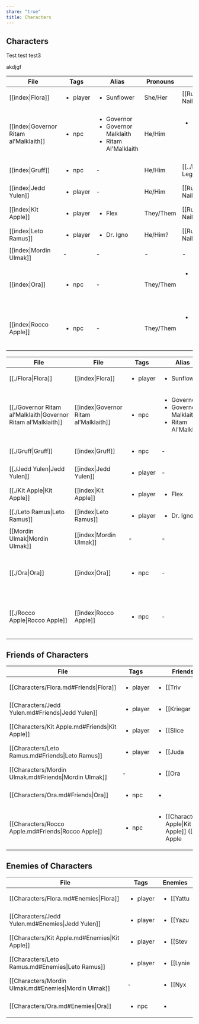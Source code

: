 ```yaml
---
share: "true"
title: Characters
---
```


## Characters

Test
test
test3


akdjgf


| File                                                      | Tags                     | Alias                                                                            | Pronouns  | Faction                                                                         |
| --------------------------------------------------------- | ------------------------ | -------------------------------------------------------------------------------- | --------- | ------------------------------------------------------------------------------- |
| [[index\|Flora]]                       | <ul><li>player</li></ul> | <ul><li>Sunflower</li></ul>                                                      | She/Her   | [[Rusty Nail\|Rusty Nail]]                                          |
| [[index\|Governor Ritam al’Malklaith]] | <ul><li>npc</li></ul>    | <ul><li>Governor</li><li>Governor Malklaith</li><li>Ritam Al'Malklaith</li></ul> | He/Him    | <ul><li><ul><li>Factions/House Malklaith\\\|House Malklaith</li></ul></li></ul> |
| [[index\|Gruff]]                       | <ul><li>npc</li></ul>    | \-                                                                               | He/Him    | [[../Factions/51st Legion\|51st Legion]]                                        |
| [[index\|Jedd Yulen]]                  | <ul><li>player</li></ul> | \-                                                                               | He/Him    | [[Rusty Nail\|Rusty Nail]]                                          |
| [[index\|Kit Apple]]                   | <ul><li>player</li></ul> | <ul><li>Flex</li></ul>                                                           | They/Them | [[Rusty Nail\|Rusty Nail]]                                          |
| [[index\|Leto Ramus]]                  | <ul><li>player</li></ul> | <ul><li>Dr. Igno</li></ul>                                                       | He/Him?   | [[Rusty Nail\|Rusty Nail]]                                          |
| [[index\|Mordin Ulmak]]                | \-                       | \-                                                                               | \-        | \-                                                                              |
| [[index\|Ora]]                         | <ul><li>npc</li></ul>    | \-                                                                               | They/Them | <ul><li><ul><li>Factions/Ashen Knives\\\|Ashen Knives</li></ul></li></ul>       |
| [[index\|Rocco Apple]]                 | <ul><li>npc</li></ul>    | \-                                                                               | They/Them | <ul><li><ul><li>Factions/House Malklaith\\\|House Malklaith</li></ul></li></ul> |




| File                                                                       | File                                                      | Tags                     | Alias                                                                            | Pronouns  | Faction                                                                         |
| -------------------------------------------------------------------------- | --------------------------------------------------------- | ------------------------ | -------------------------------------------------------------------------------- | --------- | ------------------------------------------------------------------------------- |
| [[./Flora\|Flora]]                                             | [[index\|Flora]]                       | <ul><li>player</li></ul> | <ul><li>Sunflower</li></ul>                                                      | She/Her   | [[Rusty Nail\|Rusty Nail]]                                          |
| [[./Governor Ritam al’Malklaith\|Governor Ritam al’Malklaith]] | [[index\|Governor Ritam al’Malklaith]] | <ul><li>npc</li></ul>    | <ul><li>Governor</li><li>Governor Malklaith</li><li>Ritam Al'Malklaith</li></ul> | He/Him    | <ul><li><ul><li>Factions/House Malklaith\\\|House Malklaith</li></ul></li></ul> |
| [[./Gruff\|Gruff]]                                             | [[index\|Gruff]]                       | <ul><li>npc</li></ul>    | \-                                                                               | He/Him    | [[../Factions/51st Legion\|51st Legion]]                                        |
| [[./Jedd Yulen\|Jedd Yulen]]                                   | [[index\|Jedd Yulen]]                  | <ul><li>player</li></ul> | \-                                                                               | He/Him    | [[Rusty Nail\|Rusty Nail]]                                          |
| [[./Kit Apple\|Kit Apple]]                                     | [[index\|Kit Apple]]                   | <ul><li>player</li></ul> | <ul><li>Flex</li></ul>                                                           | They/Them | [[Rusty Nail\|Rusty Nail]]                                          |
| [[./Leto Ramus\|Leto Ramus]]                                   | [[index\|Leto Ramus]]                  | <ul><li>player</li></ul> | <ul><li>Dr. Igno</li></ul>                                                       | He/Him?   | [[Rusty Nail\|Rusty Nail]]                                          |
| [[Mordin Ulmak\|Mordin Ulmak]]                               | [[index\|Mordin Ulmak]]                | \-                       | \-                                                                               | \-        | \-                                                                              |
| [[./Ora\|Ora]]                                                 | [[index\|Ora]]                         | <ul><li>npc</li></ul>    | \-                                                                               | They/Them | <ul><li><ul><li>Factions/Ashen Knives\\\|Ashen Knives</li></ul></li></ul>       |
| [[./Rocco Apple\|Rocco Apple]]                                 | [[index\|Rocco Apple]]                 | <ul><li>npc</li></ul>    | \-                                                                               | They/Them | <ul><li><ul><li>Factions/House Malklaith\\\|House Malklaith</li></ul></li></ul> |




## Friends of Characters

| File                                                 | Tags                     | Friends                                                                                                                                                                               |
| ---------------------------------------------------- | ------------------------ | ------------------------------------------------------------------------------------------------------------------------------------------------------------------------------------- |
| [[Characters/Flora.md#Friends\|Flora]]               | <ul><li>player</li></ul> | <ul><li>[[Triv|Triv]] (a ship mechanic)</li></ul>                                                                                                                                          |
| [[Characters/Jedd Yulen.md#Friends\|Jedd Yulen]]     | <ul><li>player</li></ul> | <ul><li>[[Kriegar|Kriegar]] (A fine blaster pistol)</li></ul>                                                                                                                                 |
| [[Characters/Kit Apple.md#Friends\|Kit Apple]]       | <ul><li>player</li></ul> | <ul><li>[[Slice|Slice]] (a junkyard owner)</li><li>[[Characters/Rocco Apple\|Rocco Apple]]</li></ul>                                                                                       |
| [[Characters/Leto Ramus.md#Friends\|Leto Ramus]]     | <ul><li>player</li></ul> | <ul><li>[[Juda|Juda]] (A doctor)</li></ul>                                                                                                                                                 |
| [[Characters/Mordin Ulmak.md#Friends\|Mordin Ulmak]] | \-                       | <ul><li>[[Ora|Ora]] (An info broker)</li></ul>                                                                                                                                            |
| [[Characters/Ora.md#Friends\|Ora]]                   | <ul><li>npc</li></ul>    | <ul><li></li></ul>                                                                                                                                                                    |
| [[Characters/Rocco Apple.md#Friends\|Rocco Apple]]   | <ul><li>npc</li></ul>    | <ul><li>[[Characters/Kit Apple\|Kit Apple]] ([[Kit Apple|Kit Apple]]'s parent. Not on the best of terms with their kid and a bit disappointed in them. Hopes they come back to them)</li></ul> |


## Enemies of Characters

| File                                                 | Tags                     | Enemies                                              |
| ---------------------------------------------------- | ------------------------ | ---------------------------------------------------- |
| [[Characters/Flora.md#Enemies\|Flora]]               | <ul><li>player</li></ul> | <ul><li>[[Yattu|Yattu]] (a gang boss)</li></ul>            |
| [[Characters/Jedd Yulen.md#Enemies\|Jedd Yulen]]     | <ul><li>player</li></ul> | <ul><li>[[Yazu|Yazu]] (A crooked cop)</li></ul>           |
| [[Characters/Kit Apple.md#Enemies\|Kit Apple]]       | <ul><li>player</li></ul> | <ul><li>[[Stev|Stev]] (A gambler of ill repute)</li></ul> |
| [[Characters/Leto Ramus.md#Enemies\|Leto Ramus]]     | <ul><li>player</li></ul> | <ul><li>[[Lynie|Lynie]] (A hospital admin)</li></ul>       |
| [[Characters/Mordin Ulmak.md#Enemies\|Mordin Ulmak]] | \-                       | <ul><li>[[Nyx|Nyx]] (A moneylender)</li></ul>            |
| [[Characters/Ora.md#Enemies\|Ora]]                   | <ul><li>npc</li></ul>    | <ul><li></li></ul>                                   |


